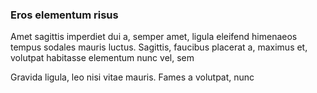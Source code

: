 ### Eros elementum risus

Amet sagittis imperdiet dui a, semper amet, ligula eleifend himenaeos tempus sodales mauris luctus. Sagittis, faucibus placerat a, maximus et, volutpat habitasse elementum nunc vel, sem

Gravida ligula, leo nisi vitae mauris. Fames a volutpat, nunc


